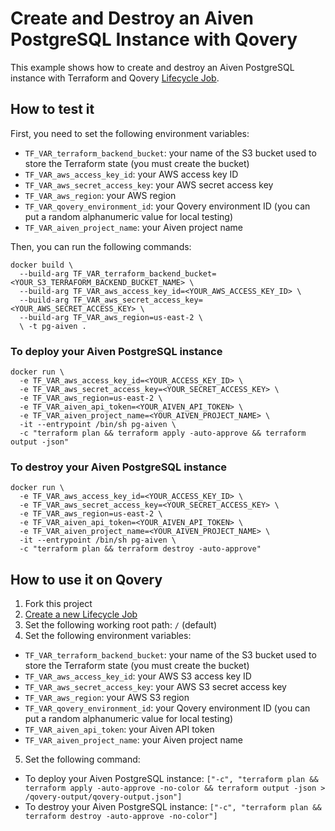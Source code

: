# Create and Destroy an Aiven PostgreSQL Instance with Qovery

This example shows how to create and destroy an Aiven PostgreSQL instance with Terraform and Qovery [Lifecycle Job](https://hub.qovery.com/docs/using-qovery/configuration/lifecycle-job/).

## How to test it

First, you need to set the following environment variables:
- `TF_VAR_terraform_backend_bucket`: your name of the S3 bucket used to store the Terraform state (you must create the bucket)
- `TF_VAR_aws_access_key_id`: your AWS access key ID
- `TF_VAR_aws_secret_access_key`: your AWS secret access key
- `TF_VAR_aws_region`: your AWS region
- `TF_VAR_qovery_environment_id`: your Qovery environment ID (you can put a random alphanumeric value for local testing)
- `TF_VAR_aiven_project_name`: your Aiven project name

Then, you can run the following commands:

```shell
docker build \
  --build-arg TF_VAR_terraform_backend_bucket=<YOUR_S3_TERRAFORM_BACKEND_BUCKET_NAME> \
  --build-arg TF_VAR_aws_access_key_id=<YOUR_AWS_ACCESS_KEY_ID> \ 
  --build-arg TF_VAR_aws_secret_access_key=<YOUR_AWS_SECRET_ACCESS_KEY> \
  --build-arg TF_VAR_aws_region=us-east-2 \
  \ -t pg-aiven .
```

### To deploy your Aiven PostgreSQL instance

```shell
docker run \
  -e TF_VAR_aws_access_key_id=<YOUR_ACCESS_KEY_ID> \
  -e TF_VAR_aws_secret_access_key=<YOUR_SECRET_ACCESS_KEY> \
  -e TF_VAR_aws_region=us-east-2 \
  -e TF_VAR_aiven_api_token=<YOUR_AIVEN_API_TOKEN> \
  -e TF_VAR_aiven_project_name=<YOUR_AIVEN_PROJECT_NAME> \
  -it --entrypoint /bin/sh pg-aiven \
  -c "terraform plan && terraform apply -auto-approve && terraform output -json"
```

### To destroy your Aiven PostgreSQL instance

```shell
docker run \
  -e TF_VAR_aws_access_key_id=<YOUR_ACCESS_KEY_ID> \
  -e TF_VAR_aws_secret_access_key=<YOUR_SECRET_ACCESS_KEY> \
  -e TF_VAR_aws_region=us-east-2 \
  -e TF_VAR_aiven_api_token=<YOUR_AIVEN_API_TOKEN> \
  -e TF_VAR_aiven_project_name=<YOUR_AIVEN_PROJECT_NAME> \
  -it --entrypoint /bin/sh pg-aiven \
  -c "terraform plan && terraform destroy -auto-approve"
```

## How to use it on Qovery

1. Fork this project
2. [Create a new Lifecycle Job](https://hub.qovery.com/docs/using-qovery/configuration/lifecycle-job/)
3. Set the following working root path: `/` (default)
4. Set the following environment variables:
  - `TF_VAR_terraform_backend_bucket`: your name of the S3 bucket used to store the Terraform state (you must create the bucket)
  - `TF_VAR_aws_access_key_id`: your AWS S3 access key ID
  - `TF_VAR_aws_secret_access_key`: your AWS S3 secret access key
  - `TF_VAR_aws_region`: your AWS S3 region
  - `TF_VAR_qovery_environment_id`: your Qovery environment ID (you can put a random alphanumeric value for local testing)
  - `TF_VAR_aiven_api_token`: your Aiven API token
  - `TF_VAR_aiven_project_name`: your Aiven project name
5. Set the following command:
  - To deploy your Aiven PostgreSQL instance: `["-c", "terraform plan && terraform apply -auto-approve -no-color && terraform output -json > /qovery-output/qovery-output.json"]`
  - To destroy your Aiven PostgreSQL instance: `["-c", "terraform plan && terraform destroy -auto-approve -no-color"]`
